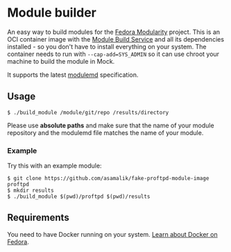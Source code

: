 # Module builder

An easy way to build modules for the [Fedora Modularity](https://fedoraproject.org/wiki/Modularity) project. This is an OCI container image with the [Module Build Service](https://pagure.io/fm-orchestrator) and all its dependencies installed - so you don't have to install everything on your system. The container needs to run with `--cap-add=SYS_ADMIN` so it can use chroot your machine to build the module in Mock.

It supports the latest [modulemd](https://pagure.io/modulemd) specification.

## Usage

```
$ ./build_module /module/git/repo /results/directory
```

Please use **absolute paths** and make sure that the name of your module repository and the modulemd file matches the name of your module.

### Example

Try this with an example module:

```
$ git clone https://github.com/asamalik/fake-proftpd-module-image proftpd
$ mkdir results
$ ./build_module $(pwd)/proftpd $(pwd)/results
```

## Requirements

You need to have Docker running on your system. [Learn about Docker on Fedora](https://developer.fedoraproject.org/tools/docker/about.html).
